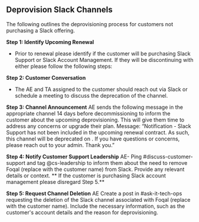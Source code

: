 ## Deprovision Slack Channels

The following outlines the deprovisioning process for customers not purchasing a Slack offering.

**Step 1: Identify Upcoming Renewal**

- Prior to renewal please identify if the customer will be purchasing Slack Support or Slack Account Management. If they will be discontinuing with either please follow the following steps:

**Step 2: Customer Conversation**

- The AE and TA assigned to the customer should reach out via Slack or schedule a meeting to discuss the deprecation of the channel.

**Step 3: Channel Announcement**
AE sends the following message in the appropriate channel 14 days before decommissioning to inform the customer about the upcoming deprovisioning. This will give them time to address any concerns or upgrade their plan. Message:
“Notification - Slack Support has not been included in the upcoming renewal contract. As such, this channel will be deprecated on <Date>. If you have questions or concerns, please reach out to your admin. Thank you.”

**Step 4: Notify Customer Support Leadership**
AE- Ping #discuss-customer-support and tag @cs-leadership to inform them about the need to remove Foqal (replace with the customer name) from Slack. Provide any relevant details or context.
** If the customer is purchasing Slack account management please disregard Step 5.**

**Step 5: Request Channel Deletion**
AE Create a post in #ask-it-tech-ops requesting the deletion of the Slack channel associated with Foqal (replace with the customer name). Include the necessary information, such as the customer's account details and the reason for deprovisioning.
